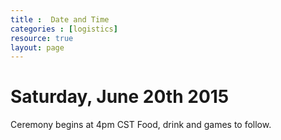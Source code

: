 ```yaml
---
title :  Date and Time
categories : [logistics]
resource: true
layout: page
---
```


Saturday, June 20th 2015
========================

Ceremony begins at 4pm CST
Food, drink and games to follow.
